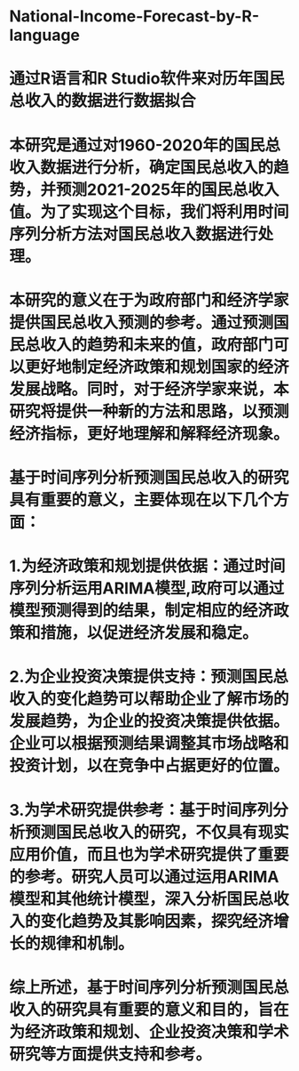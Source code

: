 # National-Income-Forecast-by-R-language
# 通过R语言和R Studio软件来对历年国民总收入的数据进行数据拟合
# 本研究是通过对1960-2020年的国民总收入数据进行分析，确定国民总收入的趋势，并预测2021-2025年的国民总收入值。为了实现这个目标，我们将利用时间序列分析方法对国民总收入数据进行处理。
# 本研究的意义在于为政府部门和经济学家提供国民总收入预测的参考。通过预测国民总收入的趋势和未来的值，政府部门可以更好地制定经济政策和规划国家的经济发展战略。同时，对于经济学家来说，本研究将提供一种新的方法和思路，以预测经济指标，更好地理解和解释经济现象。
# 基于时间序列分析预测国民总收入的研究具有重要的意义，主要体现在以下几个方面：
# 1.为经济政策和规划提供依据：通过时间序列分析运用ARIMA模型,政府可以通过模型预测得到的结果，制定相应的经济政策和措施，以促进经济发展和稳定。
# 2.为企业投资决策提供支持：预测国民总收入的变化趋势可以帮助企业了解市场的发展趋势，为企业的投资决策提供依据。企业可以根据预测结果调整其市场战略和投资计划，以在竞争中占据更好的位置。
# 3.为学术研究提供参考：基于时间序列分析预测国民总收入的研究，不仅具有现实应用价值，而且也为学术研究提供了重要的参考。研究人员可以通过运用ARIMA模型和其他统计模型，深入分析国民总收入的变化趋势及其影响因素，探究经济增长的规律和机制。
# 综上所述，基于时间序列分析预测国民总收入的研究具有重要的意义和目的，旨在为经济政策和规划、企业投资决策和学术研究等方面提供支持和参考。
